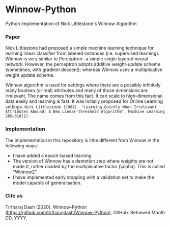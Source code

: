 # Winnow-Python

Python Implementation of Nick Littlestone's Winnow Algorithm

### Paper

Nick Littlestone had proposed a simple machine learning technique for learning linear classifier from labeled instances (i.e. supervised learning). Winnow is very similar to Perceptron- a simple single layered neural network. However, the perceptron adopts additive weight-update scheme (sometimes, with gradient descent); whereas Winnow uses a multiplicative weight update scheme. 

Winnow algorithm is used for settings where there are a possibly infinitely many boolean (or real) attributes and many of those dimensions are irrelevant. The name comes from this fact. It can scale to high-dimensional data easily and learning is fast. It was initially proposed for Online Learning settings. 
`
Nick Littlestone (1988). "Learning Quickly When Irrelevant Attributes Abound: A New Linear-threshold Algorithm", Machine Learning 285–318(2).
`

### Implementation

The implementation in this repository is little different from Winnow in the following ways:

 - I have added a epoch-based learning
 - The version of Winnow has a demotion step where weights are not made 0, rather divided by the multiplicative factor (\alpha). This is called "Winnow2".
 - I have implemented early stopping with a validation set to make the model capable of generalisation.

### Cite as

Tirtharaj Dash (2020). Winnow-Python (https://github.com/tirtharajdash/Winnow-Python), GitHub. Retrieved Month DD, YYYY.
